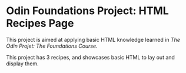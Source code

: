 # Odin Foundations Project: HTML Recipes Page

This project is aimed at applying basic HTML knowledge learned in *The Odin Projet: The Foundations Course*.

This project has 3 recipes, and showcases basic HTML to lay out and display them.
